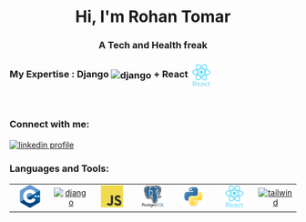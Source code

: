 <h1 align="center">Hi, I'm Rohan Tomar</h1>
<h3 align="center">A Tech and Health freak</h3>
<h3 align="left">My Expertise :  Django <img src="https://cdn.worldvectorlogo.com/logos/django.svg" alt="django" width="40" height="40" align="center"/>
          +    React           <img src="https://raw.githubusercontent.com/devicons/devicon/master/icons/react/react-original-wordmark.svg" alt="react" width="40" height="40" align="center"/>
 </h3>
 <br/>
<h3 align="left">Connect with me:</h3>
<p align="left">
  <a href="https://linkedin.com/in/rohan-tomar17/" target="blank">
    <img align="center" src="https://raw.githubusercontent.com/rahuldkjain/github-profile-readme-generator/master/src/images/icons/Social/linked-in-alt.svg" alt="linkedin profile" height="30" width="40" />
  </a>
</p>

<h3 align="left">Languages and Tools:</h3>
<p align="center">
  <table>
    <tr>
      <td align="center" width="60">
        <a href="https://www.w3schools.com/cpp/" target="_blank" rel="noreferrer">
          <img src="https://raw.githubusercontent.com/devicons/devicon/master/icons/cplusplus/cplusplus-original.svg" alt="cplusplus" width="40" height="40"/>
        </a>
      </td>
      <td align="center" width="60">
        <a href="https://www.djangoproject.com/" target="_blank" rel="noreferrer">
          <img src="https://cdn.worldvectorlogo.com/logos/django.svg" alt="django" width="40" height="40"/>
        </a>
      </td>
      <td align="center" width="60">
        <a href="https://developer.mozilla.org/en-US/docs/Web/JavaScript" target="_blank" rel="noreferrer">
          <img src="https://raw.githubusercontent.com/devicons/devicon/master/icons/javascript/javascript-original.svg" alt="javascript" width="40" height="40"/>
        </a>
      </td>
      <td align="center" width="60">
        <a href="https://www.postgresql.org" target="_blank" rel="noreferrer">
          <img src="https://raw.githubusercontent.com/devicons/devicon/master/icons/postgresql/postgresql-original-wordmark.svg" alt="postgresql" width="40" height="40"/>
        </a>
      </td>
      <td align="center" width="60">
        <a href="https://www.python.org" target="_blank" rel="noreferrer">
          <img src="https://raw.githubusercontent.com/devicons/devicon/master/icons/python/python-original.svg" alt="python" width="40" height="40"/>
        </a>
      </td>
      <td align="center" width="60">
        <a href="https://reactjs.org/" target="_blank" rel="noreferrer">
          <img src="https://raw.githubusercontent.com/devicons/devicon/master/icons/react/react-original-wordmark.svg" alt="react" width="40" height="40"/>
        </a>
      </td>
      <td align="center" width="60">
        <a href="https://tailwindcss.com/" target="_blank" rel="noreferrer">
          <img src="https://www.vectorlogo.zone/logos/tailwindcss/tailwindcss-icon.svg" alt="tailwind" width="40" height="40"/>
        </a>
      </td>
    </tr>
  </table>
</p>
